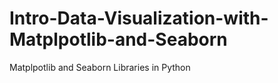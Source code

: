 # Intro-Data-Visualization-with-Matplpotlib-and-Seaborn
Matplpotlib and Seaborn Libraries in Python
